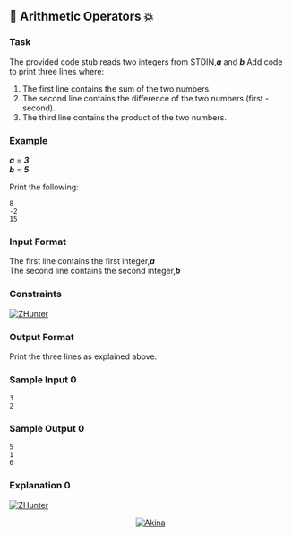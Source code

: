 ## 📌 Arithmetic Operators 💥

### Task

The provided code stub reads two integers from STDIN,***a*** and ***b*** Add code to print three lines where:
1. The first line contains the sum of the two numbers.
2. The second line contains the difference of the two numbers (first - second).
3. The third line contains the product of the two numbers.

### Example

***a*** = ***3***      
***b*** = ***5***        

Print the following:
```
8
-2
15
```
### Input Format
The first line contains the first integer,***a***      
The second line contains the second integer,***b***        
### Constraints
  <a href="https://github.com/System-Zombiesx/Hello-world-challang-python.git"><img src="https://i.imgur.com/3RB7hgV.png" alt="ZHunter"></a>
 <br>
### Output Format
Print the three lines as explained above.
### Sample Input 0
```
3
2
```
### Sample Output 0
```
5
1
6
```
### Explanation 0
<a href="https://github.com/System-Zombiesx/Hello-world-challang-python.git"><img src="https://i.imgur.com/xeaAedK.png" alt="ZHunter"></a>
<br>
 
<p align="center">
<a href="https://forms.gle/c2dDzEAuKqDhUQu4A"><img title="Akina" src="https://img.shields.io/badge/Uploade-green?colorA=%23ff0000&colorB=%23017e40&style=for-the-badge"></a>
</p>
